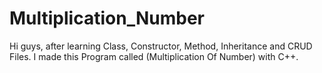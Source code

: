 # Multiplication_Number
Hi guys, after learning Class, Constructor, Method, Inheritance and CRUD Files. I made this Program called (Multiplication Of Number) with C++. 
